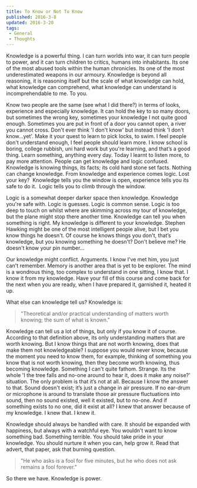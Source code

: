 ```yaml
---
title: To Know or Not To Know
published: 2016-3-8
updated: 2016-3-20
tags:
 - General
 - Thoughts
---
```


<p>Knowledge is a powerful thing. I can turn worlds into war, it can turn people to power, and it can turn children to critics, humans into inhabitants. Its one of the most abused tools within the human chronicles. Its one of the most underestimated weapons in our armoury. Knowledge is beyond all reasoning, it is reasoning itself but the scale of what knowledge can hold, what knowledge can comprehend, what knowledge can understand is incomprehendable to me. To you.<br></p>





<p>Know two people are the same (see what I did there?) in terms of looks, experience and especially knowledge. It can hold the key to so many doors, but sometimes the wrong key, sometimes your knowledge I not quite good enough. Sometimes you are put in front of a door you cannot open, a river you cannot cross. Don't ever think 'I don't know' but instead think 'I don't know...yet'. Make it your quest to learn to pick locks, to swim. I feel people don't understand enough, I feel people should learn more. I know school is boring, college rubbish, uni hard work but you're learning, and that’s a good thing. Learn something, anything every day. Today I learnt to listen more, to pay more attention. People can get knowledge and logic confused. Knowledge is knowing things, its facts; its cold hard stone set facts. Nothing can change knowledge. From knowledge and experience comes logic. Lost your key?&nbsp; Knowledge tells you the window is open, experience tells you its safe to do it.&nbsp; Logic tells you to climb through the window.</p>







<p>Logic is a somewhat deeper darker space then knowledge. Knowledge you're safe with. Logic is guesses. Logic is common sense. Logic is too deep to touch on whilst where are skimming across my tour of knowledge, but the plane might stop there another time. Knowledge can tell you when something is right. My knowledge is different to your knowledge. Stephen Hawking might be one of the most intelligent people alive, but I bet you know things he doesn't. Of course he knows things you don't, that’s knowledge, but you knowing something he doesn't? Don't believe me? He doesn't know your pin number...</p>







<p>Our knowledge might conflict. Arguments. I know I’ve met him, you just can't remember. Memory is another area that is yet to be explorer. The mind is a wondrous thing, too complex to understand in one sitting, I know that. I know it from my knowledge. Have your fill of this course and come back for the next when you are ready, when I have prepared it, garnished it, heated it up.</p>







<p>What else can knowledge tell us? Knowledge is:</p>







<blockquote>"Theoretical and/or practical understanding of matters worth knowing; the sum of what is known."</blockquote>







<p>Knowledge can tell us a lot of things, but only if you know it of course. According to that definition above, its only understanding matters that are worth knowing. But I know things that are not worth knowing, does that make them not knowledgeable? I suppose you would never know, because the moment you need to know them, for example, thinking of something you know that is not worth knowing, then they become worth knowing, thus becoming knowledge. Something I can't quite fathom. Strange. Its the whole 'I the tree falls and no-one around to hear it, does it make any noise?' situation. The only problem is that it’s not at all. Because I know the answer to that. Sound doesn't exist; it’s just a change in air pressure. If no ear-drum or microphone is around to translate those air pressure fluctuations into sound, then no sound existed, well it existed, but to no-one. And if something exists to no one, did it exist at all? I knew that answer because of my knowledge. I knew that. I knew it.</p>







<p>Knowledge should always be handled with care. It should be expanded with happiness, but always with a watchful eye. You wouldn't want to know something bad. Something terrible. You should take pride in your knowledge. You should nurture it when you can, help grow it. Read that advert, that paper, ask that burning question.</p>







<blockquote>"He who asks is a fool for five minutes, but he who does not ask remains a fool forever."</blockquote>







<p>So there we have. Knowledge is power.</p>